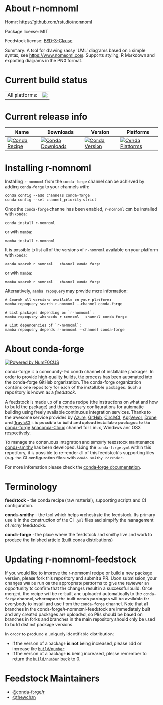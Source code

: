 About r-nomnoml
===============

Home: https://github.com/rstudio/nomnoml

Package license: MIT

Feedstock license: [BSD-3-Clause](https://github.com/conda-forge/r-nomnoml-feedstock/blob/main/LICENSE.txt)

Summary: A tool for drawing sassy 'UML' diagrams based on a simple syntax, see <https://www.nomnoml.com>. Supports styling, R Markdown and exporting diagrams in the PNG format.

Current build status
====================


<table><tr><td>All platforms:</td>
    <td>
      <a href="https://dev.azure.com/conda-forge/feedstock-builds/_build/latest?definitionId=18110&branchName=main">
        <img src="https://dev.azure.com/conda-forge/feedstock-builds/_apis/build/status/r-nomnoml-feedstock?branchName=main">
      </a>
    </td>
  </tr>
</table>

Current release info
====================

| Name | Downloads | Version | Platforms |
| --- | --- | --- | --- |
| [![Conda Recipe](https://img.shields.io/badge/recipe-r--nomnoml-green.svg)](https://anaconda.org/conda-forge/r-nomnoml) | [![Conda Downloads](https://img.shields.io/conda/dn/conda-forge/r-nomnoml.svg)](https://anaconda.org/conda-forge/r-nomnoml) | [![Conda Version](https://img.shields.io/conda/vn/conda-forge/r-nomnoml.svg)](https://anaconda.org/conda-forge/r-nomnoml) | [![Conda Platforms](https://img.shields.io/conda/pn/conda-forge/r-nomnoml.svg)](https://anaconda.org/conda-forge/r-nomnoml) |

Installing r-nomnoml
====================

Installing `r-nomnoml` from the `conda-forge` channel can be achieved by adding `conda-forge` to your channels with:

```
conda config --add channels conda-forge
conda config --set channel_priority strict
```

Once the `conda-forge` channel has been enabled, `r-nomnoml` can be installed with `conda`:

```
conda install r-nomnoml
```

or with `mamba`:

```
mamba install r-nomnoml
```

It is possible to list all of the versions of `r-nomnoml` available on your platform with `conda`:

```
conda search r-nomnoml --channel conda-forge
```

or with `mamba`:

```
mamba search r-nomnoml --channel conda-forge
```

Alternatively, `mamba repoquery` may provide more information:

```
# Search all versions available on your platform:
mamba repoquery search r-nomnoml --channel conda-forge

# List packages depending on `r-nomnoml`:
mamba repoquery whoneeds r-nomnoml --channel conda-forge

# List dependencies of `r-nomnoml`:
mamba repoquery depends r-nomnoml --channel conda-forge
```


About conda-forge
=================

[![Powered by
NumFOCUS](https://img.shields.io/badge/powered%20by-NumFOCUS-orange.svg?style=flat&colorA=E1523D&colorB=007D8A)](https://numfocus.org)

conda-forge is a community-led conda channel of installable packages.
In order to provide high-quality builds, the process has been automated into the
conda-forge GitHub organization. The conda-forge organization contains one repository
for each of the installable packages. Such a repository is known as a *feedstock*.

A feedstock is made up of a conda recipe (the instructions on what and how to build
the package) and the necessary configurations for automatic building using freely
available continuous integration services. Thanks to the awesome service provided by
[Azure](https://azure.microsoft.com/en-us/services/devops/), [GitHub](https://github.com/),
[CircleCI](https://circleci.com/), [AppVeyor](https://www.appveyor.com/),
[Drone](https://cloud.drone.io/welcome), and [TravisCI](https://travis-ci.com/)
it is possible to build and upload installable packages to the
[conda-forge](https://anaconda.org/conda-forge) [Anaconda-Cloud](https://anaconda.org/)
channel for Linux, Windows and OSX respectively.

To manage the continuous integration and simplify feedstock maintenance
[conda-smithy](https://github.com/conda-forge/conda-smithy) has been developed.
Using the ``conda-forge.yml`` within this repository, it is possible to re-render all of
this feedstock's supporting files (e.g. the CI configuration files) with ``conda smithy rerender``.

For more information please check the [conda-forge documentation](https://conda-forge.org/docs/).

Terminology
===========

**feedstock** - the conda recipe (raw material), supporting scripts and CI configuration.

**conda-smithy** - the tool which helps orchestrate the feedstock.
                   Its primary use is in the construction of the CI ``.yml`` files
                   and simplify the management of *many* feedstocks.

**conda-forge** - the place where the feedstock and smithy live and work to
                  produce the finished article (built conda distributions)


Updating r-nomnoml-feedstock
============================

If you would like to improve the r-nomnoml recipe or build a new
package version, please fork this repository and submit a PR. Upon submission,
your changes will be run on the appropriate platforms to give the reviewer an
opportunity to confirm that the changes result in a successful build. Once
merged, the recipe will be re-built and uploaded automatically to the
`conda-forge` channel, whereupon the built conda packages will be available for
everybody to install and use from the `conda-forge` channel.
Note that all branches in the conda-forge/r-nomnoml-feedstock are
immediately built and any created packages are uploaded, so PRs should be based
on branches in forks and branches in the main repository should only be used to
build distinct package versions.

In order to produce a uniquely identifiable distribution:
 * If the version of a package **is not** being increased, please add or increase
   the [``build/number``](https://docs.conda.io/projects/conda-build/en/latest/resources/define-metadata.html#build-number-and-string).
 * If the version of a package **is** being increased, please remember to return
   the [``build/number``](https://docs.conda.io/projects/conda-build/en/latest/resources/define-metadata.html#build-number-and-string)
   back to 0.

Feedstock Maintainers
=====================

* [@conda-forge/r](https://github.com/conda-forge/r/)
* [@thewchan](https://github.com/thewchan/)

